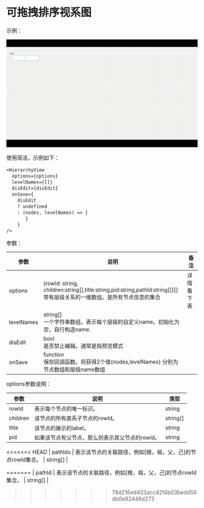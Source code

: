 # 可拖拽排序视系图

示例：

![1706782115426](images/README/1706782115426.png)

使用简洁，示例如下：

```
<HierarchyView
  options={options}
  levelNames={[]}
  disEdit={disEdit}
  onSave={
    disEdit
    ? undefined
    : (nodes, levelNames) => {
       }
    }
/>
```

参数：


| 参数       | 说明                                                                                                                            | 备注       |
| ---------- | ------------------------------------------------------------------------------------------------------------------------------- | ---------- |
| options    | {rowId: string, children:string[],title:string,pid:string,pathId:string[]}[]<br />带有层级关系的一维数组。是所有节点信息的集合 | 详情看下表 |
| levelNames | string[]<br />一个字符串数组。表示每个层级的自定义name。初始化为空，自行构造name.                                               |            |
| disEdit    | bool<br />是否禁止编辑。通常是指预览模式                                                                                        |            |
| onSave     | function<br />保存回调函数。将获得2个值(nodes,levelNames) 分别为节点数组和层级name数组                                          |            |

options参数说明：


| 参数  | 说明                     | 类型   |
| ----- | ------------------------ | ------ |
| rowId | 表示每个节点的唯一标识。 | string |
| children | 该节点的所有直系子节点的rowId。 | string[] |
| title | 该节点的展示的label。 | string |
| pid | 如果该节点有父节点，那么则表示其父节点的rowId。 | string |
<<<<<<< HEAD
| pathIds | 表示该节点的关联路径，例如[根，祖，父，己]的节点rowId集合。 | string[] |

=======
| pathId | 表示该节点的关联路径，例如[根，祖，父，己]的节点rowId集合。 | string[] |
>>>>>>> 78d216ed423acc42f4b03bedd59db6e92446d273
